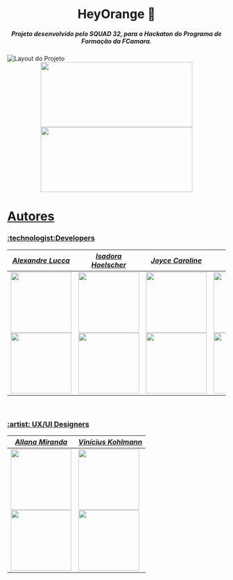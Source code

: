 <h1 align="center">HeyOrange 🍊</h1>

<h5 align="center">Projeto desenvolvido pelo SQUAD 32, para o Hackaton do Programa de Formação da FCamara.</h5>

<img src = "https://cdn.discordapp.com/attachments/958876722193895484/964352798487638026/Captura_de_tela_de_2022-04-14_23-12-23.png" alt="Layout do Projeto">



<div align="center">
  <a href="https://github.com/project-heyorange">
  <img height="150em" width="350em" src="https://github-readme-stats.vercel.app/api?username=project-heyorange&show_icons=true&theme=codeSTACKr&include_all_commits=true&count_private=true"/>
   <img height="150em" width="350em" src="https://github-readme-stats.vercel.app/api/top-langs/?username=project-heyorange&layout=compact&langs_count=7&theme=codeSTACKr"/>
</div>
 
  


<h1>Autores</h1>
  <h3>:technologist:Developers</h3>
  
  |_Alexandre Lucca_|_Isadora Hoelscher_|_Joyce Caroline_|_Ruan Dias_|
|---|---|---|---|
|<img src="https://github.com/alexamorim17.png" width="140"><br><a href="https://www.linkedin.com/in/alexandre-amorim-38039b1a3" target="_blank"><img src="https://img.shields.io/badge/-LinkedIn-%230077B5?style=for-the-badge&logo=linkedin&logoColor=white" target="_blank" width="140"></a>|<img src="https://github.com/isahoelscher.png" width="140"><br><a href="https://www.linkedin.com/in/isadorahoelscher" target="_blank" width="140"><img src="https://img.shields.io/badge/-LinkedIn-%230077B5?style=for-the-badge&logo=linkedin&logoColor=white" target="_blank" width="140"></a>|<img src="https://github.com/joyce-caroline.png" width="140"><br> <a href="https://www.linkedin.com/in/joyce-caroline-5a2522127" target="_blank" width="140"><img src="https://img.shields.io/badge/-LinkedIn-%230077B5?style=for-the-badge&logo=linkedin&logoColor=white" target="_blank" width="140"></a> |<img src="https://github.com/ruandias.png" width="140"><br> <a href="https://www.linkedin.com/in/ruanndias" target="_blank" width="140"><img src="https://img.shields.io/badge/-LinkedIn-%230077B5?style=for-the-badge&logo=linkedin&logoColor=white" target="_blank" width="140"></a> 
  
  <br>
  
  
  <h3>:artist: UX/UI Designers</h3>
  
  |_Allana Miranda_|_Vinícius Kohlmann_|
|---|---|
|<img src="https://media-exp1.licdn.com/dms/image/C5603AQGoEn7PTfgbKA/profile-displayphoto-shrink_800_800/0/1621007576480?e=1655337600&v=beta&t=Jdyo0eiJ7WZrP49NU0u3pTP7WbIi4khVIy4j2SYZ_Zw" width="140"><br><a href="https://www.linkedin.com/in/allanamiranda-ux-ui/" target="_blank" width = "140"><img src="https://img.shields.io/badge/-LinkedIn-%230077B5?style=for-the-badge&logo=linkedin&logoColor=white" target="_blank" width = "140"></a> |<img src="https://media-exp1.licdn.com/dms/image/C4E03AQFyFHGppKv12A/profile-displayphoto-shrink_800_800/0/1647468381151?e=1655337600&v=beta&t=DkXw7vtVqDjWZ-nsC3KiHRNCvekJ42jwrO99iZ8-NCs" width="140"> <br>  <a href="https://www.linkedin.com/in/vinicius-jardim-kohlmann-a31665227" target="_blank" width = "140"><img src="https://img.shields.io/badge/-LinkedIn-%230077B5?style=for-the-badge&logo=linkedin&logoColor=white" target="_blank" width = "140"></a>
 
  
  
  
